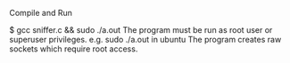 Compile and Run

$ gcc sniffer.c && sudo ./a.out
The program must be run as root user or superuser privileges. e.g. sudo ./a.out in ubuntu
The program creates raw sockets which require root access.